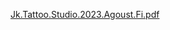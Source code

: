 [Jk.Tattoo.Studio.2023.Agoust.Fi.pdf](https://github.com/gayanfernando/jk-tattoo/files/12497251/Jk.Tattoo.Studio.2023.Agoust.Fi.pdf)
